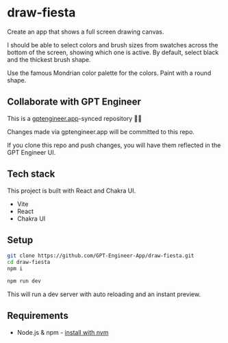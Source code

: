# draw-fiesta

Create an app that shows a full screen drawing canvas.

I should be able to select colors and brush sizes from swatches across the bottom of the screen, showing which one is active. By default, select black and the thickest brush shape.

Use the famous Mondrian color palette for the colors. Paint with a round shape.


## Collaborate with GPT Engineer

This is a [gptengineer.app](https://gptengineer.app)-synced repository 🌟🤖

Changes made via gptengineer.app will be committed to this repo.

If you clone this repo and push changes, you will have them reflected in the GPT Engineer UI.

## Tech stack

This project is built with React and Chakra UI.

- Vite
- React
- Chakra UI

## Setup

```sh
git clone https://github.com/GPT-Engineer-App/draw-fiesta.git
cd draw-fiesta
npm i
```

```sh
npm run dev
```

This will run a dev server with auto reloading and an instant preview.

## Requirements

- Node.js & npm - [install with nvm](https://github.com/nvm-sh/nvm#installing-and-updating)
